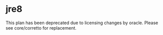 # jre8

This plan has been deprecated due to licensing changes by oracle. Please see core/corretto for replacement.
